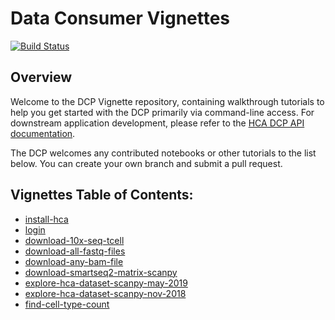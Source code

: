 # Data Consumer Vignettes

[![Build Status](https://travis-ci.com/HumanCellAtlas/data-consumer-vignettes.svg?branch=master)](https://travis-ci.com/HumanCellAtlas/data-consumer-vignettes)

## Overview

Welcome to the DCP Vignette repository, containing walkthrough tutorials to help you get started with the DCP primarily via command-line access. For downstream application development, please refer to the [HCA DCP API documentation](https://prod.data.humancellatlas.org/apis).

The DCP welcomes any contributed notebooks or other tutorials to the list below. You can create your own branch and submit a pull request. 

## Vignettes Table of Contents:

* [install-hca](install-hca/install-hca.ipynb)
* [login](login/login.ipynb)
* [download-10x-seq-tcell](download-10x-seq-tcell/download-10x-seq-tcell.ipynb)
* [download-all-fastq-files](download-all-fastq-files/download-all-fastq-files.ipynb)
* [download-any-bam-file](download-any-bam-file/download-any-bam-file.ipynb)
* [download-smartseq2-matrix-scanpy](download-smartseq2-matrix-scanpy/download-smartseq2-matrix-scanpy.ipynb)
* [explore-hca-dataset-scanpy-may-2019](explore-hca-dataset-scanpy-may-2019/explore-hca-dataset-scanpy-may-2019.ipynb)
* [explore-hca-dataset-scanpy-nov-2018](explore-hca-dataset-scanpy-nov-2018/explore-hca-dataset-scanpy-nov-2018.ipynb)
* [find-cell-type-count](find-cell-type-count/find-cell-type-count.ipynb)
